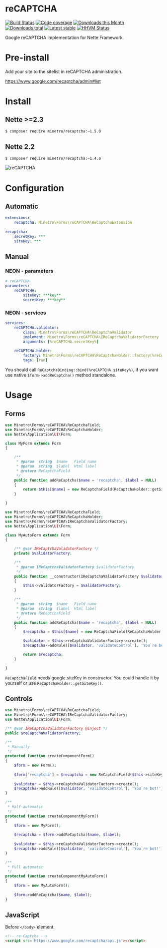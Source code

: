 reCAPTCHA
===============

[![Build Status](https://img.shields.io/travis/minetro/reCAPTCHA.svg?style=flat-square)](https://travis-ci.org/minetro/reCAPTCHA)
[![Code coverage](https://img.shields.io/coveralls/minetro/reCAPTCHA.svg?style=flat-square)](https://coveralls.io/r/minetro/reCAPTCHA)
[![Downloads this Month](https://img.shields.io/packagist/dm/minetro/recaptcha.svg?style=flat-square)](https://packagist.org/packages/minetro/recaptcha)
[![Downloads total](https://img.shields.io/packagist/dt/minetro/recaptcha.svg?style=flat-square)](https://packagist.org/packages/minetro/recaptcha)
[![Latest stable](https://img.shields.io/packagist/v/minetro/recaptcha.svg?style=flat-square)](https://packagist.org/packages/minetro/recaptcha)
[![HHVM Status](https://img.shields.io/hhvm/minetro/reCAPTCHA.svg?style=flat-square)](http://hhvm.h4cc.de/package/minetro/reCAPTCHA)

Google reCAPTCHA implementation for Nette Framework.

# Pre-install

Add your site to the sitelist in reCAPTCHA administration.

https://www.google.com/recaptcha/admin#list

# Install

## Nette >=2.3
```sh
$ composer require minetro/recaptcha:~1.5.0
```

## Nette 2.2 
```sh
$ composer require minetro/recaptcha:~1.4.0
```

![reCAPTCHA](https://raw.githubusercontent.com/minetro/recaptcha/master/recaptcha.png)

# Configuration

## Automatic
```yaml
extensions:
    recaptcha: Minetro\Forms\reCAPTCHA\ReCaptchaExtension
    
recaptcha:
    secretKey: ***
    siteKey: ***
```
## Manual

### NEON - parameters
```yaml
# reCAPTCHA
parameters:
    reCAPTCHA:
        siteKey: ***key**
        secretKey: ***key**
```

### NEON - services
```yaml
services:
    reCAPTCHA.validator:
        class: Minetro\Forms\reCAPTCHA\ReCaptchaValidator
        implement: Minetro\Forms\reCAPTCHA\IReCaptchaValidatorFactory
        arguments: [%reCAPTCHA.secretKey%]
    
    reCAPTCHA.holder:
        factory: Minetro\Forms\reCAPTCHA\ReCaptchaHolder::factory(%reCAPTCHA.siteKey%)
        tags: [run]
```

You should call `ReCaptchaBinding::bind(%reCAPTCHA.siteKey%)`, if you want use native `$form->addReCaptcha()` method standalone.

# Usage 

## Forms

```php
use Minetro\Forms\reCAPTCHA\ReCaptchaField;
use Minetro\Forms\reCAPTCHA\ReCaptchaHolder;
use Nette\Application\UI\Form;

class MyForm extends Form
{

    /**
     * @param  string  $name   Field name
     * @param  string  $label  Html label
     * @return ReCaptchaField
     */
    public function addReCaptcha($name = 'recaptcha', $label = NULL)
    {
        return $this[$name] = new ReCaptchaField(ReCaptchaHolder::getSiteKey(), $label);
    }

}
```

```php
use Minetro\Forms\reCAPTCHA\ReCaptchaField;
use Minetro\Forms\reCAPTCHA\ReCaptchaHolder;
use Minetro\Forms\reCAPTCHA\IReCaptchaValidatorFactory;
use Nette\Application\UI\Form;

class MyAutoForm extends Form
{

    /** @var IReCaptchaValidatorFactory */
    private $validatorFactory;

    /**
     * @param IReCaptchaValidatorFactory $validatorFactory
     */
    public function __constructor(IReCaptchaValidatorFactory $validatorFactory) 
    {
        $this->validatorFactory = $validatorFactory;
    }

    /**
     * @param  string  $name   Field name
     * @param  string  $label  Html label
     * @return ReCaptchaField
     */
    public function addReCaptcha($name = 'recaptcha', $label = NULL)
    {
        $recaptcha = $this[$name] = new ReCaptchaField(ReCaptchaHolder::getSiteKey(), $label);

        $validator = $this->reCaptchaValidatorFactory->create();
        $recaptcha->addRule([$validator, 'validateControl'], 'You`re bot!');

        return $recaptcha;
    }

}
```

`ReCaptchaField` needs google.siteKey in constructor. You could handle it by yourself or use `ReCaptchaHolder::getSiteKey()`.

## Controls

```php
use Minetro\Forms\reCAPTCHA\ReCaptchaField;
use Minetro\Forms\reCAPTCHA\IReCaptchaValidatorFactory;
use Nette\Application\UI\Form;

/** @var IReCaptchaValidatorFactory @inject */
public $reCaptchaValidatorFactory;

/**
 * Manually
 */
protected function createComponentForm() 
{
    $form = new Form();
    
    $form['recaptcha'] = $recaptcha = new ReCaptchaField($this->siteKey, $label = NULL); 
    
    $validator = $this->reCaptchaValidatorFactory->create();
    $recaptcha->addRule([$validator, 'validateControl'], 'You`re bot!');
}

/**
 * Half-automatic
 */
protected function createComponentMyForm() 
{
    $form = new MyForm();
    
    $recaptcha = $form->addReCaptcha($name, $label);
    
    $validator = $this->reCaptchaValidatorFactory->create();
    $recaptcha->addRule([$validator, 'validateControl'], 'You`re bot!');
}

/**
 * Full automatic
 */
protected function createComponentMyAutoForm() 
{
    $form = new MyAutoForm();
    
    $form->addReCaptcha($name, $label);
}
```

## JavaScript

Before `</body>` element.

```html
<!-- re-Captcha -->
<script src='https://www.google.com/recaptcha/api.js'></script>
```

